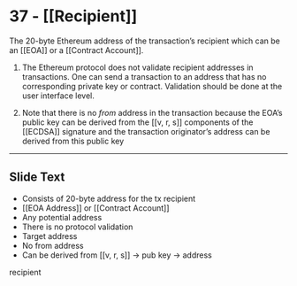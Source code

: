 # 37 - [[Recipient]]

The 20-byte Ethereum address of the transaction’s recipient which can be an [[EOA]] or a [[Contract Account]].

1.  The Ethereum protocol does not validate recipient addresses in transactions. One can send a transaction to an address that has no corresponding private key or contract. Validation should be done at the user interface level.
    
2.  Note that there is no _from_ address in the transaction because the EOA’s public key can be derived from the [[v, r, s]] components of the [[ECDSA]] signature and the transaction originator’s address can be derived from this public key

___
## Slide Text
- Consists of 20-byte address for the tx recipient
- [[EOA Address]] or [[Contract Account]]
- Any potential address
- There is no protocol validation
- Target address
- No from address
- Can be derived from [[v, r, s]] -> pub key -> address 



recipient